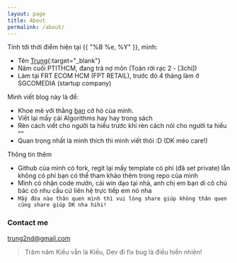 ```yaml
---
layout: page
title: About
permalink: /about/
---
```


Tính tới thời điểm hiện tại {{ "%B %e, %Y" }}, mình:
- Tên [Trung](https://www.facebook.com/tahongtrung){:target="_blank"}
- Năm cuối PTITHCM, đang trả nợ môn (Toán rời rạc 2 - [3chỉ])
- Làm tại FRT ECOM HCM (FPT RETAIL), trước đó 4 tháng làm ở SGCOMEDIA (startup company)

Mình viết blog này là để:
- Khoe mẽ với thằng [bạn](https://www.facebook.com/trancamtruong) cờ hó của mình.
- Viết lại mấy cái Algorithms hay hay trong sách
- Rèn cách viết cho người ta hiểu trước khi rèn cách nói cho người ta hiểu ^^
- Quan trọng nhất là mình thích thì mình viết thôi :D (DK méo care!)

Thông tin thêm
- Github của mình có fork, regit lại mấy template có phí (đã set private) lẫn không có phí bạn có thể tham khảo thêm trong repo của mình
- Mình có nhận code mướn, cài win dạo tại nhà, anh chị em bạn dì cô chú bác có nhu cầu cứ liên hệ trực tiếp em nó nha
- `Mấy đứa nào thân quen mình thì vui lòng share giúp không thân quen cũng share giúp DK nha hihi!`

### Contact me

[trung2nd@gmail.com](mailto:trung2nd@gmail.com)

> Trăm năm Kiều vẫn là Kiều,
> Dev đi fix bug là điều hiển nhiên!
